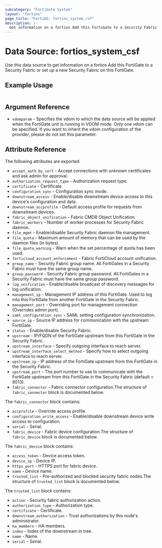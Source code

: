 ```yaml
---
subcategory: "FortiGate System"
layout: "fortios"
page_title: "FortiOS: fortios_system_csf"
description: |-
  Get information on a fortios Add this FortiGate to a Security Fabric or set up a new Security Fabric on this FortiGate.
---
```


# Data Source: fortios_system_csf
Use this data source to get information on a fortios Add this FortiGate to a Security Fabric or set up a new Security Fabric on this FortiGate.


## Example Usage

```hcl

```

## Argument Reference

* `vdomparam` - Specifies the vdom to which the data source will be applied when the FortiGate unit is running in VDOM mode. Only one vdom can be specified. If you want to inherit the vdom configuration of the provider, please do not set this parameter.

## Attribute Reference

The following attributes are exported:

* `accept_auth_by_cert` - Accept connections with unknown certificates and ask admin for approval.
* `authorization_request_type` - Authorization request type.
* `certificate` - Certificate.
* `configuration_sync` - Configuration sync mode.
* `downstream_access` - Enable/disable downstream device access to this device's configuration and data.
* `downstream_accprofile` - Default access profile for requests from downstream devices.
* `fabric_object_unification` - Fabric CMDB Object Unification.
* `fabric_workers` - Number of worker processes for Security Fabric daemon.
* `file_mgmt` - Enable/disable Security Fabric daemon file management.
* `file_quota` - Maximum amount of memory that can be used by the daemon files (in bytes).
* `file_quota_warning` - Warn when the set percentage of quota has been used.
* `forticloud_account_enforcement` - Fabric FortiCloud account unification.
* `group_name` - Security Fabric group name. All FortiGates in a Security Fabric must have the same group name.
* `group_password` - Security Fabric group password. All FortiGates in a Security Fabric must have the same group password.
* `log_unification` - Enable/disable broadcast of discovery messages for log unification.
* `management_ip` - Management IP address of this FortiGate. Used to log into this FortiGate from another FortiGate in the Security Fabric.
* `management_port` - Overriding port for management connection (Overrides admin port).
* `saml_configuration_sync` - SAML setting configuration synchronization.
* `source_ip` - Source IP address for communication with the upstream FortiGate.
* `status` - Enable/disable Security Fabric.
* `upstream` - IP/FQDN of the FortiGate upstream from this FortiGate in the Security Fabric.
* `upstream_interface` - Specify outgoing interface to reach server.
* `upstream_interface_select_method` - Specify how to select outgoing interface to reach server.
* `upstream_ip` - IP address of the FortiGate upstream from this FortiGate in the Security Fabric.
* `upstream_port` - The port number to use to communicate with the FortiGate upstream from this FortiGate in the Security Fabric (default = 8013).
* `fabric_connector` - Fabric connector configuration.The structure of `fabric_connector` block is documented below.

The `fabric_connector` block contains:

* `accprofile` - Override access profile.
* `configuration_write_access` - Enable/disable downstream device write access to configuration.
* `serial` - Serial.
* `fabric_device` - Fabric device configuration.The structure of `fabric_device` block is documented below.

The `fabric_device` block contains:

* `access_token` - Device access token.
* `device_ip` - Device IP.
* `https_port` - HTTPS port for fabric device.
* `name` - Device name.
* `trusted_list` - Pre-authorized and blocked security fabric nodes.The structure of `trusted_list` block is documented below.

The `trusted_list` block contains:

* `action` - Security fabric authorization action.
* `authorization_type` - Authorization type.
* `certificate` - Certificate.
* `downstream_authorization` - Trust authorizations by this node's administrator.
* `ha_members` - HA members.
* `index` - Index of the downstream in tree.
* `name` - Name.
* `serial` - Serial.
